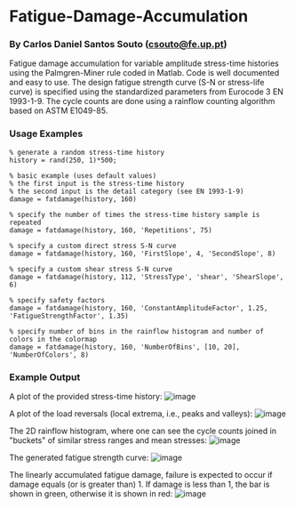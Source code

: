 # Fatigue-Damage-Accumulation
### By Carlos Daniel Santos Souto (csouto@fe.up.pt)

Fatigue damage accumulation for variable amplitude stress-time histories using the Palmgren-Miner rule coded in Matlab. Code is well documented and easy to use.
The design fatigue strength curve (S-N or stress-life curve) is specified using the standardized parameters from Eurocode 3 EN 1993-1-9. The cycle counts are done using a rainflow counting algorithm based on ASTM E1049-85.

### Usage Examples

```
% generate a random stress-time history
history = rand(250, 1)*500;

% basic example (uses default values)
% the first input is the stress-time history
% the second input is the detail category (see EN 1993-1-9)
damage = fatdamage(history, 160)

% specify the number of times the stress-time history sample is repeated
damage = fatdamage(history, 160, 'Repetitions', 75)

% specify a custom direct stress S-N curve
damage = fatdamage(history, 160, 'FirstSlope', 4, 'SecondSlope', 8)

% specify a custom shear stress S-N curve
damage = fatdamage(history, 112, 'StressType', 'shear', 'ShearSlope', 6)

% specify safety factors
damage = fatdamage(history, 160, 'ConstantAmplitudeFactor', 1.25, 'FatigueStrengthFactor', 1.35)

% specify number of bins in the rainflow histogram and number of colors in the colormap
damage = fatdamage(history, 160, 'NumberOfBins', [10, 20], 'NumberOfColors', 8)
```

### Example Output

A plot of the provided stress-time history:
![image](https://user-images.githubusercontent.com/83190503/121784062-a69ab380-cba9-11eb-9f47-01c8bfc22f53.png)

A plot of the load reversals (local extrema, i.e., peaks and valleys):
![image](https://user-images.githubusercontent.com/83190503/121784092-d8137f00-cba9-11eb-9318-8cd927080415.png)

The 2D rainflow histogram, where one can see the cycle counts joined in "buckets" of similar stress ranges and mean stresses:
![image](https://user-images.githubusercontent.com/83190503/121784129-0f822b80-cbaa-11eb-92a6-fb93ecb16afd.png)

The generated fatigue strength curve:
![image](https://user-images.githubusercontent.com/83190503/121784181-70116880-cbaa-11eb-861b-0b9eefd7dc68.png)

The linearly accumulated fatigue damage, failure is expected to occur if damage equals (or is greater than) 1. If damage is less than 1, the bar is shown in green, otherwise it is shown in red:
![image](https://user-images.githubusercontent.com/83190503/121784204-93d4ae80-cbaa-11eb-8ad1-1e7f019b1473.png)
